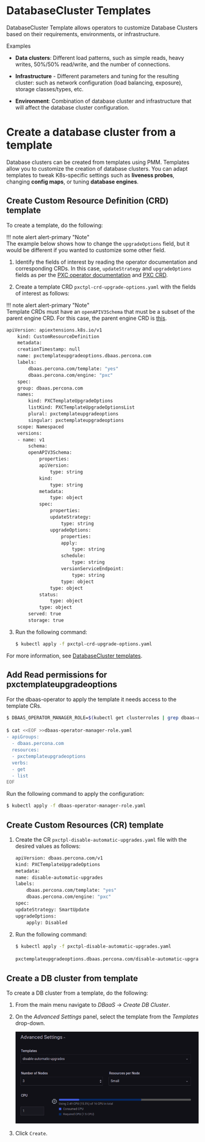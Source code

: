 # DatabaseCluster Templates

DatabaseCluster Template allows operators to customize Database Clusters based on their requirements, environments, or infrastructure.

Examples

- **Data clusters**: Different load patterns, such as simple reads, heavy writes, 50%/50% read/write, and the number of connections.

- **Infrastructure** - Different parameters and tuning for the resulting cluster: such as network configuration (load balancing, exposure), storage classes/types, etc.

- **Environment**: Combination of database cluster and infrastructure that will affect the database cluster configuration.



# Create a database cluster from a template

Database clusters can be created from templates using PMM. Templates allow you to customize the creation of database clusters. You can adapt templates to tweak K8s-specific settings such as **liveness probes**, changing **config maps**, or tuning **database engines**. 

## Create Custom Resource Definition (CRD) template

To create a template, do the following:

!!! note alert alert-primary "Note"   
    The example below shows how to change the `upgradeOptions` field, but it would be different if you wanted to customize some other field.

1. Identify the fields of interest by reading the operator documentation and corresponding CRDs. In this case, `updateStrategy` and `upgradeOptions` fields as per the [PXC operator documentation](https://docs.percona.com/percona-operator-for-mysql/pxc/update.html#manual-upgrade_1) and [PXC CRD](https://github.com/percona/percona-xtradb-cluster-operator/blob/v1.11.0/deploy/crd.yaml#L8379-L8392).

2. Create a template CRD `pxctpl-crd-upgrade-options.yaml` with the fields of interest as follows:

!!! note alert alert-primary "Note"   
    Template CRDs must have an `openAPIV3Schema` that must be a subset of the parent engine CRD. For this case, the parent engine CRD is [this](https://github.com/percona/percona-xtradb-cluster-operator/blob/v1.11.0/deploy/crd.yaml).    
    
```sh
apiVersion: apiextensions.k8s.io/v1
    kind: CustomResourceDefinition
    metadata:
    creationTimestamp: null
    name: pxctemplateupgradeoptions.dbaas.percona.com
    labels:
        dbaas.percona.com/template: "yes"
        dbaas.percona.com/engine: "pxc"
    spec:
    group: dbaas.percona.com
    names:
        kind: PXCTemplateUpgradeOptions
        listKind: PXCTemplateUpgradeOptionsList
        plural: pxctemplateupgradeoptions
        singular: pxctemplateupgradeoptions
    scope: Namespaced
    versions:
    - name: v1
        schema:
        openAPIV3Schema:
            properties:
            apiVersion:
                type: string
            kind:
                type: string
            metadata:
                type: object
            spec:
                properties:
                updateStrategy:
                    type: string
                upgradeOptions:
                    properties:
                    apply:
                        type: string
                    schedule:
                        type: string
                    versionServiceEndpoint:
                        type: string
                    type: object
                type: object
            status:
                type: object
            type: object
        served: true
        storage: true   
```

3. Run the following command:

    ```sh
    $ kubectl apply -f pxctpl-crd-upgrade-options.yaml
    ```
For more information, see [DatabaseCluster templates](https://github.com/percona/dbaas-operator/blob/main/docs/templates.md#creating-the-template-crd).

## Add Read permissions for pxctemplateupgradeoptions

For the dbaas-operator to apply the template it needs access to the template CRs.

```sh
$ DBAAS_OPERATOR_MANAGER_ROLE=$(kubectl get clusterroles | grep dbaas-operator | grep -v metrics | grep -v proxy | cut -f 1 -d ' '); kubectl get clusterroles/"$DBAAS_OPERATOR_MANAGER_ROLE" -o yaml > dbaas-operator-manager-role.yaml

$ cat <<EOF >>dbaas-operator-manager-role.yaml
- apiGroups:
  - dbaas.percona.com
  resources:
  - pxctemplateupgradeoptions
  verbs:
  - get
  - list
EOF
```

Run the following command to apply the configuration:

```sh
$ kubectl apply -f dbaas-operator-manager-role.yaml
```

## Create Custom Resources (CR) template

1. Create the CR `pxctpl-disable-automatic-upgrades.yaml` file with the desired values as follows:

    ```sh
    apiVersion: dbaas.percona.com/v1
    kind: PXCTemplateUpgradeOptions
    metadata:
    name: disable-automatic-upgrades
    labels:
        dbaas.percona.com/template: "yes"
        dbaas.percona.com/engine: "pxc"
    spec:
    updateStrategy: SmartUpdate
    upgradeOptions:
        apply: Disabled
    ```

2. Run the following command:

    ```sh
    $ kubectl apply -f pxctpl-disable-automatic-upgrades.yaml

    pxctemplateupgradeoptions.dbaas.percona.com/disable-automatic-upgrades created
    ```


## Create a DB cluster from template

To create a DB cluster from a template, do the following:

1. From the main menu navigate to <i class="uil uil-database"></i> *DBaaS* → *Create DB Cluster*.

2. On the *Advanced Settings* panel, select the template from the *Templates* drop-down.


    ![!](../_images/PMM_dbaas_template.png)


3. Click `Create`.






